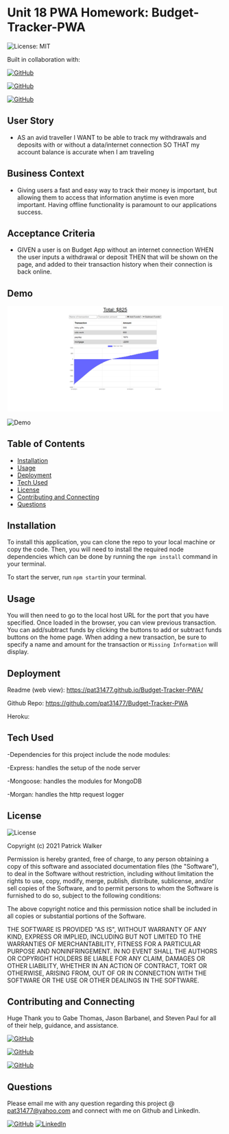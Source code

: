 # Unit 18 PWA Homework: Budget-Tracker-PWA

![License: MIT](https://img.shields.io/badge/License%3A-MIT-green.svg)

Built in collaboration with: 

[![GitHub](https://img.shields.io/badge/Gabe%20Thomas-Click%20Me!-blueviolet?style=plastic&logo=GitHub)](https://github.com/samohtebag)

[![GitHub](https://img.shields.io/badge/Jason%20Barbanel-Click%20Me!-blueviolet?style=plastic&logo=GitHub)](https://github.com/Jbarbss)

[![GitHub](https://img.shields.io/badge/Steven%20Paul-Click%20Me!-blueviolet?style=plastic&logo=GitHub)](https://github.com/etown285)

## User Story

* AS an avid traveller I WANT to be able to track my withdrawals and deposits with or without a data/internet connection SO THAT my account balance is accurate when I am traveling

## Business Context

* Giving users a fast and easy way to track their money is important, but allowing them to access that information anytime is even more important. Having offline functionality is paramount to our applications success.

## Acceptance Criteria

* GIVEN a user is on Budget App without an internet connection WHEN the user inputs a withdrawal or deposit THEN that will be shown on the page, and added to their transaction history when their connection is back online.

## Demo

![Screen Shot2](./images/FullScreenShot.png?raw=true "Screen Shot1")

![Demo](./images/FullDemo.gif?raw=true "Demo")


## Table of Contents

-   [Installation](#installation)
-   [Usage](#usage)
-   [Deployment](#deployment)
-   [Tech Used](#techused)
-   [License](#license)
-   [Contributing and Connecting](#contributing)
-   [Questions](#questions)

## Installation

To install this application, you can clone the repo to your local machine or copy the code. Then, you will need to install the required node dependencies which can be done by running the `npm install` command in your terminal.

To start the server, run `npm start`in your terminal.  

## Usage

You will then need to go to the local host URL for the port that you have specified. Once loaded in the browser, you can view previous transaction. You can add/subtract funds by clicking the buttons to add or subtract funds buttons on the home page. When adding a new transaction, be sure to specify a name and amount for the transaction or `Missing Information` will display.

## Deployment
 Readme (web view): https://pat31477.github.io/Budget-Tracker-PWA/

Github Repo: https://github.com/pat31477/Budget-Tracker-PWA

Heroku: 



## Tech Used

-Dependencies for this project include the node modules:

-Express: handles the setup of the node server

-Mongoose: handles the modules for MongoDB

-Morgan: handles the http request logger

## License

![License](https://img.shields.io/badge/License%3A-MIT-green.svg)

Copyright (c) 2021 Patrick Walker

Permission is hereby granted, free of charge, to any person obtaining a copy
of this software and associated documentation files (the "Software"), to deal
in the Software without restriction, including without limitation the rights
to use, copy, modify, merge, publish, distribute, sublicense, and/or sell
copies of the Software, and to permit persons to whom the Software is
furnished to do so, subject to the following conditions:

The above copyright notice and this permission notice shall be included in all
copies or substantial portions of the Software.

THE SOFTWARE IS PROVIDED "AS IS", WITHOUT WARRANTY OF ANY KIND, EXPRESS OR
IMPLIED, INCLUDING BUT NOT LIMITED TO THE WARRANTIES OF MERCHANTABILITY,
FITNESS FOR A PARTICULAR PURPOSE AND NONINFRINGEMENT. IN NO EVENT SHALL THE
AUTHORS OR COPYRIGHT HOLDERS BE LIABLE FOR ANY CLAIM, DAMAGES OR OTHER
LIABILITY, WHETHER IN AN ACTION OF CONTRACT, TORT OR OTHERWISE, ARISING FROM,
OUT OF OR IN CONNECTION WITH THE SOFTWARE OR THE USE OR OTHER DEALINGS IN THE
SOFTWARE.
    

## Contributing and Connecting
Huge Thank you to Gabe Thomas, Jason Barbanel, and Steven Paul for all of their help, guidance, and assistance.


 [![GitHub](https://img.shields.io/badge/Gabe%20Thomas-Click%20Me!-blueviolet?style=plastic&logo=GitHub)](https://github.com/samohtebag)

  [![GitHub](https://img.shields.io/badge/Jason%20Barbanel-Click%20Me!-blueviolet?style=plastic&logo=GitHub)](https://github.com/Jbarbss)

  [![GitHub](https://img.shields.io/badge/Steven%20Paul-Click%20Me!-blueviolet?style=plastic&logo=GitHub)](https://github.com/etown285)

 
## Questions

 Please email me with any question regarding this project @ pat31477@yahoo.com and connect with me on Github and LinkedIn. 

  [![GitHub](https://img.shields.io/badge/Patrick%20Walker-Click%20Me!-blueviolet?style=plastic&logo=GitHub)](https://github.com/pat31477) 
  [![LinkedIn](https://img.shields.io/badge/Patrick%20Walker%20LinkedIn-Click%20Me!-grey?style=plastic&logo=LinkedIn&labelColor=blue)](https://www.linkedin.com/in/patrick-walker-926a35189/)